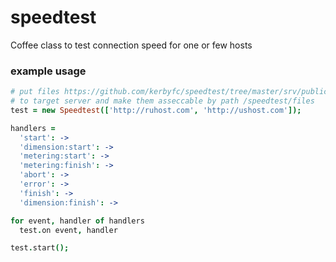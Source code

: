 speedtest
=========

Coffee class to test connection speed for one or few hosts

### example usage
```coffee
# put files https://github.com/kerbyfc/speedtest/tree/master/srv/public/speedtest/files
# to target server and make them asseccable by path /speedtest/files
test = new Speedtest(['http://ruhost.com', 'http://ushost.com']);

handlers = 
  'start': ->
  'dimension:start': ->
  'metering:start': ->
  'metering:finish': ->
  'abort': ->
  'error': ->
  'finish': ->
  'dimension:finish': ->

for event, handler of handlers
  test.on event, handler

test.start();
```
